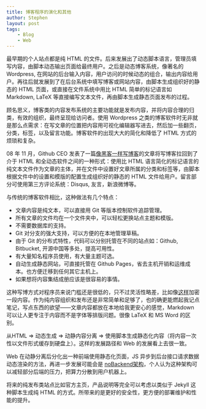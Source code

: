 ```yaml
---
title: 博客程序的演化和其他
author: Stephen
layout: post
tags:
    - Blog
    - Web
---
```


最早期的个人站点都是纯 HTML 的文件。后来发展出了动态脚本语言，管理员填写内容，由脚本动态输出页面给最终用户。之后是动态博客系统，像著名的 Wordpress, 在网站的后台输入内容，用户访问的时候动态的组合，输出内容给用户。再往后就发展到了在后台系统中填写博客或网站内容，由脚本生成组织好的静态的 HTML 页面，或直接在文件系统中用比 HTML 简单的标记语言如 Markdown, LaTeX 等直接编写文本文件，再由脚本生成静态页面发布的过程。
<!--more-->

顾名思义，博客类的内容发布系统的主要功能就是发布内容，并将内容合理的归类，有效的组织，最终呈现给访问者。使用 Wordpress 之类的博客软件时无非就是那么点需求：在写文章的位置把内容用可视化编辑器写进去，然后加一些翻页，分类，标签，以及留言功能。博客软件的出现大大的简化和降低了 HTML 方式的烦琐和复杂。

08 年 11 月，Github CEO 发表了一篇[像黑客一样写博客](http://tom.preston-werner.com/2008/11/17/blogging-like-a-hacker.html)的文章将写博客拉回到了介于 HTML 和全动态软件之间的一种形式：使用比 HTML 语言简化的标记语言的纯文本文件作为文章的主体，并在文件中设置好文章所属的分类和标签等，由脚本根据文件中的设置和模版的配置生成组织好的静态的 HTML 文件给用户。留言部分可使用第三方评论系统：Disqus, 友言，新浪微博等。

与传统的博客软件相比，这种做法有几个特点：

* 文章内容是纯文本，可以直接用 Git 等版本控制软件追踪管理。
* 所有文章的文件均在一个文件夹中，可以轻松更换站点主题和模版。
* 不需要数据库的支持。
* Git 对分支的强大支持，可以方便的在本地管理草稿。
* 由于 Git 的分布式特性，代码可以分别托管在不同的站点如：Github, Bitbucket, 开源中国等多处，提高可用性。
* 有大量知名程序员使用，有大量主题可选。
* 自动生成静态网站，可直接托管在 Github Pages，省去主机开销和运维成本。也方便迁移到任何其它主机上。
* 如果想将内容集结成册应该是很容易的事情。

这种写博方式对程序员来说门槛还是很低的，只不过灵活性略差，比如像[这样](http://www.tjs.im/78.html)加密一段内容。作为纯内容组织和发布还是非常简单和足够了，也的确更能燃起我记点笔记，写点东西的欲望——文章内容都放在本地给我更安心的感觉，Markdown 可以让人更专注于内容而不是字体等排版问题。很像 LaTeX 和 MS Word 的区别。

从HTML => 动态生成 => 动静内容分离 => 使用脚本生成静态化内容（将内容一次性以文件形式缓存到硬盘上）。这样的发展路径和 Web 的发展看上去很一致。

Web 在动静分离后分化出一种前端使用静态化页面，JS 异步到后台接口请求数据动态渲染的方法，再进一步发展可能会是 [noBackend架构](http://www.infoq.com/cn/news/2013/06/wangtao-on-nobackend)，个人认为这种架构可以减轻部分后端的压力，把算力分散到用户机器上。 

将来的纯发布类站点比如官方主页，产品说明等完全可以考虑以类似于 Jekyll 这种脚本生成纯 HTML 的方式。所带来的是更好的安全性，更方便的部署维护和性能的提升。

